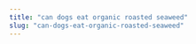 ```yaml
---
title: "can dogs eat organic roasted seaweed"
slug: "can-dogs-eat-organic-roasted-seaweed"
---
```


